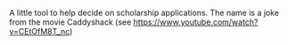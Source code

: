 A little tool to help decide on scholarship applications. The name is a joke from the movie Caddyshack (see https://www.youtube.com/watch?v=CEtOfM8T_nc)
